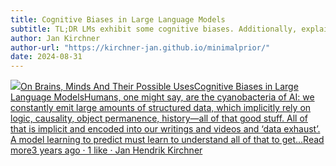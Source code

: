 ```yaml
---
title: Cognitive Biases in Large Language Models
subtitle: TL;DR LMs exhibit some cognitive biases. Additionally, explain how cognitive biases can come about in humans. Raising questions about how universal…
author: Jan Kirchner
author-url: "https://kirchner-jan.github.io/minimalprior/"
date: 2024-08-31
---
```


[![](https://substackcdn.com/image/fetch/w_56,c_limit,f_auto,q_auto:good,fl_progressive:steep/https%3A%2F%2Fbucketeer-e05bbc84-baa3-437e-9518-adb32be77984.s3.amazonaws.com%2Fpublic%2Fimages%2F3c853a3b-98b1-478d-b392-7c3bd57af339_1280x1280.png)On Brains, Minds And Their Possible UsesCognitive Biases in Large Language ModelsHumans, one might say, are the cyanobacteria of AI: we constantly emit large amounts of structured data, which implicitly rely on logic, causality, object permanence, history—all of that good stuff. All of that is implicit and encoded into our writings and videos and ‘data exhaust’. A model learning to predict must learn to understand all of that to get…Read more3 years ago · 1 like · Jan Hendrik Kirchner](https://kirchner-jan.github.io/minimalprior/posts/universalprior/cognitive-biases-in-large-language?utm_source=substack&utm_campaign=post_embed&utm_medium=web)

